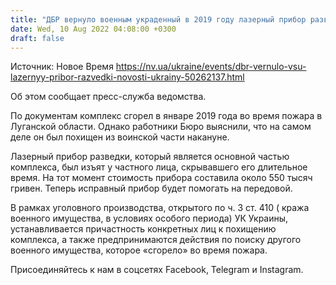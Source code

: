 ```yaml
---
title: "ДБР вернуло военным украденный в 2019 году лазерный прибор разведки"
date: Wed, 10 Aug 2022 04:08:00 +0300
draft: false
---
```

Источник: Новое Время https://nv.ua/ukraine/events/dbr-vernulo-vsu-lazernyy-pribor-razvedki-novosti-ukrainy-50262137.html


Об этом сообщает пресс-служба ведомства.

По документам комплекс сгорел в январе 2019 года во время пожара в Луганской области. Однако работники Бюро выяснили, что на самом деле он был похищен из воинской части накануне.

Лазерный прибор разведки, который является основной частью комплекса, был изъят у частного лица, скрывавшего его длительное время. На тот момент стоимость прибора составила около 550 тысяч гривен. Теперь исправный прибор будет помогать на передовой.

В рамках уголовного производства, открытого по ч. 3 ст. 410 ( кража военного имущества, в условиях особого периода) УК Украины, устанавливается причастность конкретных лиц к похищению комплекса, а также предпринимаются действия по поиску другого военного имущества, которое «сгорело» во время пожара.

Присоединяйтесь к нам в соцсетях Facebook, Telegram и Instagram.
